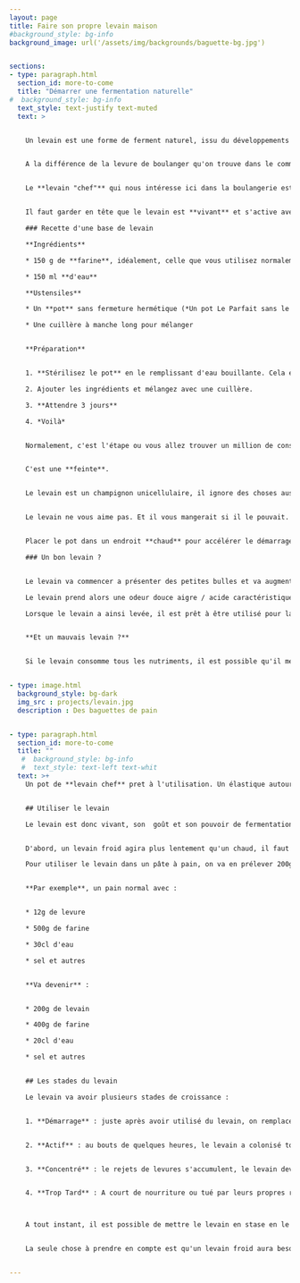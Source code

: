 ```yaml
---
layout: page
title: Faire son propre levain maison
#background_style: bg-info
background_image: url('/assets/img/backgrounds/baguette-bg.jpg')


sections:
- type: paragraph.html
  section_id: more-to-come
  title: "Démarrer une fermentation naturelle"
#  background_style: bg-info
  text_style: text-justify text-muted
  text: >


    Un levain est une forme de ferment naturel, issu du développements de micro-organismes particuliers naturellement présents dans la farine et l'air. Il permet dans notre cas la fermentation dans la pâte à pain permettant sa *levée*.


    A la différence de la levure de boulanger qu'on trouve dans le commerce, il donne un pain plus rustique, acidulé et à la mie irrégulière. Il permet également de conserver le pain plus longtemps avec ses propriété acidifiantes.


    Le **levain "chef"** qui nous intéresse ici dans la boulangerie est un mélange de farine et d'eau abritant ces levures naturelles qui est entretenu régulièrement et utilisé pour réaliser les pains. Un petit bout prélevé permettra d'ensemencer la pâte de pain au levain pour en assurer la levée.


    Il faut garder en tête que le levain est **vivant** et s'active avec la température. Il faut bien l'entretenir et faire attention ! Le chaud accélère sa croissance, le froid la met en pause. On peut même le laisser "*hiberner*" au frigo pendant des semaines.

    ### Recette d'une base de levain

    **Ingrédients**

    * 150 g de **farine**, idéalement, celle que vous utilisez normalement pour faire le pain

    * 150 ml **d'eau**

    **Ustensiles**

    * Un **pot** sans fermeture hermétique (*Un pot Le Parfait sans le joint en caoutchouc par exemple*

    * Une cuillère à manche long pour mélanger


    **Préparation**


    1. **Stérilisez le pot** en le remplissant d'eau bouillante. Cela évitera le risque de développement de bactéries pathogènes dangereuse pour la santé.

    2. Ajouter les ingrédients et mélangez avec une cuillère.

    3. **Attendre 3 jours**

    4. *Voilà*


    Normalement, c'est l'étape ou vous allez trouver un million de conseils sur la farine à utiliser, ou le fait de devoir rajouter de l'eau et de la farine pour "*nourrir*" le levain tous les jours avec un rituel inutilement compliqué.


    C'est une **feinte**.


    Le levain est un champignon unicellulaire, il ignore des choses aussi complexe que la faim ou la contrariété. Il a juste besoin du temps nécessaire pour coloniser tout le pot.


    Le levain ne vous aime pas. Et il vous mangerait si il le pouvait. Il partage là de nombreuses qualités avec le chat domestique. Ce qui le rend attachant.


    Placer le pot dans un endroit **chaud** pour accélérer le démarrage du levain. Mais attention, au delà de 50° les levures mourront et le levain sera stérilisé.

    ### Un bon levain ?


    Le levain va commencer a présenter des petites bulles et va augmenter en volume à cause de l'activité des micro-organismes qui convertissent les sucres lents de la farine en CO<sub>2</sub>.

    Le levain prend alors une odeur douce aigre / acide caractéristique de la fermentation en cours.

    Lorsque le levain a ainsi levée, il est prêt à être utilisé pour la panification.


    **Et un mauvais levain ?**


    Si le levain consomme tous les nutriments, il est possible qu'il meurt et commence à se décomposer. Le levain devient alors impropre à la consommation et sera visiblement dangereux. Faites attentions à des odeurs corrompues et des couleurs inhabituelles.


- type: image.html
  background_style: bg-dark
  img_src : projects/levain.jpg
  description : Des baguettes de pain    


- type: paragraph.html
  section_id: more-to-come
  title: ""
   #  background_style: bg-info
   #  text_style: text-left text-whit
  text: >+
    Un pot de **levain chef** pret à l'utilisation. Un élastique autour du pot permet de surveiller le niveau et le gonflement du levain.


    ## Utiliser le levain

    Le levain est donc vivant, son  goût et son pouvoir de fermentation vont dépendre du niveau d'activité.


    D'abord, un levain froid agira plus lentement qu'un chaud, il faut donc placer le levain ou la pate ensemencée dans un endroit chaud pour qu'elle lève plus vite.

    Pour utiliser le levain dans un pâte à pain, on va en prélever 200g et l'ajouter aux autres ingrédients. On fera attention que le levain contient 100g de farine et 100g d'eau ! Il faudra les déduire des autres ingrédients pour éviter un pain trop sec ou humide.


    **Par exemple**, un pain normal avec :


    * 12g de levure

    * 500g de farine

    * 30cl d'eau

    * sel et autres


    **Va devenir** :


    * 200g de levain

    * 400g de farine

    * 20cl d'eau

    * sel et autres


    ## Les stades du levain

    Le levain va avoir plusieurs stades de croissance :


    1. **Démarrage** : juste après avoir utilisé du levain, on remplace la partie prélevée par de la farine et de l'eau. Durant ce temps, les levures sont très dilluées et leur pouvoir d'action est fortement réduit


    2. **Actif** : au bouts de quelques heures, le levain a colonisé tout le pot et se trouve à son maximum d’activité, le levain enfle fortement. Utilisé à ce stade, il donnera un goût proche de la levure boulangère.


    3. **Concentré** : le rejets de levures s'accumulent, le levain devient de plus en plus acide. A ce stade, il donnera un goût acide très prononcé au pain.


    4. **Trop Tard** : A court de nourriture ou tué par leurs propres rejets acides, les levures meurent et le levain prend le risque de moisir et de devenir impropre à la consommation.



    A tout instant, il est possible de mettre le levain en stase en le **plaçant au frigo** !


    La seule chose à prendre en compte est qu'un levain froid aura besoin de quelques heures de plus pour reprendre ses propriétés actives.


---
```

